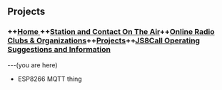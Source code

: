 
  

## Projects
### ++[Home ](index.md) ++[Station and Contact On The Air](ontheair.md)++[Online Radio Clubs & Organizations](hclubs.md)++[Projects](projects.md)++[JS8Call Operating Suggestions and Information](js8opsuggestions.md)
---(you are here)
 -   ESP8266 MQTT thing

<!--stackedit_data:
eyJoaXN0b3J5IjpbLTgzNDIzNTc0Niw4NjQwMjcyNTNdfQ==
-->